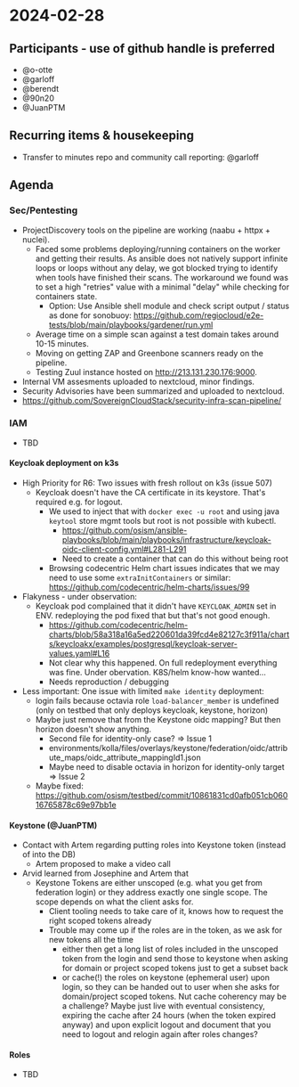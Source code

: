 # 2024-02-28
## Participants - use of github handle is preferred
- @o-otte
- @garloff
- @berendt
- @90n20
- @JuanPTM

## Recurring items & housekeeping
- Transfer to minutes repo and community call reporting: @garloff

## Agenda

### Sec/Pentesting

- ProjectDiscovery tools on the pipeline are working (naabu + httpx + nuclei).
    - Faced some problems deploying/running containers on the worker and getting their results. As ansible does not natively support infinite loops or loops without any delay, we got blocked trying to identify when tools have finished their scans. The workaround we found was to set a high "retries" value with a minimal "delay" while checking for containers state.
        - Option: Use Ansible shell module and check script output / status as done for sonobuoy: https://github.com/regiocloud/e2e-tests/blob/main/playbooks/gardener/run.yml
    - Average time on a simple scan against a test domain takes around 10-15 minutes.
    - Moving on getting ZAP and Greenbone scanners ready on the pipeline.
    - Testing Zuul instance hosted on http://213.131.230.176:9000.
- Internal VM assesments uploaded to nextcloud, minor findings.
- Security Advisories have been summarized and uploaded to nextcloud.
- https://github.com/SovereignCloudStack/security-infra-scan-pipeline/ 

### IAM
- TBD

#### Keycloak deployment on k3s
- High Priority for R6: Two issues with fresh rollout on k3s (issue 507)
    - Keycloak doesn't have the CA certificate in its keystore. That's required e.g. for logout.
        - We used to inject that with `docker exec -u root` and using java `keytool` store mgmt tools but root is not possible with kubectl.
            - https://github.com/osism/ansible-playbooks/blob/main/playbooks/infrastructure/keycloak-oidc-client-config.yml#L281-L291
            - Need to create a container that can do this without being root
        - Browsing codecentric Helm chart issues indicates that we may need to use some `extraInitContainers` or similar: https://github.com/codecentric/helm-charts/issues/99
- Flakyness - under observation:
    - Keycloak pod complained that it didn't have `KEYCLOAK_ADMIN` set in ENV. redeploying the pod fixed that but that's not good enough.
        - https://github.com/codecentric/helm-charts/blob/58a318a16a5ed220601da39fcd4e82127c3f911a/charts/keycloakx/examples/postgresql/keycloak-server-values.yaml#L16
        - Not clear why this happened. On full redeployment everything was fine. Under obervation. K8S/helm know-how wanted...
        - Needs reproduction / debugging
- Less important: One issue with limited `make identity` deployment:
    - login fails because octavia role `load-balancer_member` is undefined (only on testbed that only deploys keycloak, keystone, horizon)
    - Maybe just remove that from the Keystone oidc mapping? But then horizon doesn't show anything.
        - Second file for identity-only case? => Issue 1
        - environments/kolla/files/overlays/keystone/federation/oidc/attribute_maps/oidc_attribute_mappingId1.json 
        - Maybe need to disable octavia in horizon for identity-only target => Issue 2
    - Maybe fixed: https://github.com/osism/testbed/commit/10861831cd0afb051cb06016765878c69e97bb1e

#### Keystone (@JuanPTM)
- Contact with Artem regarding putting roles into Keystone token (instead of into the DB)
    - Artem proposed to make a video call
- Arvid learned from Josephine and Artem that
    - Keystone Tokens are either unscoped (e.g. what you get from federation login) or they address exactly one single scope. The scope depends on what the client asks for.
        - Client tooling needs to take care of it, knows how to request the right scoped tokens already
        - Trouble may come up if the roles are in the token, as we ask for new tokens all the time
            - either then get a long list of roles included in the unscoped token from the login and send those to keystone when asking for domain or project scoped tokens just to get a subset back
            - or cache(!) the roles on keystone (ephemeral user) upon login, so they can be handed out to user when she asks for domain/project scoped tokens. Nut cache coherency may be a challenge? Maybe just live with eventual consistency, expiring the cache after 24 hours (when the token expired anyway) and upon explicit logout and document that you need to logout and relogin again after roles changes?

#### Roles
- TBD
